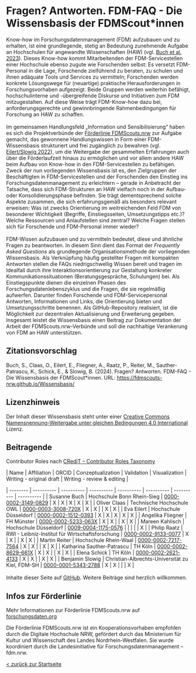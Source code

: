 

# Fragen? Antworten. FDM-FAQ - Die Wissensbasis der FDMScout*innen

Know-how im Forschungsdatenmanagement (FDM) aufzubauen und zu erhalten, ist eine grundlegende, stetig an Bedeutung zunehmende Aufgabe an Hochschulen für angewandte Wissenschaften (HAW) (vgl. [Buch et al. 2023](http://www.doi.org/10.5281/zenodo.7886667)). Dieses Know-how kommt Mitarbeitenden der FDM-Servicestellen einer Hochschule ebenso zugute wie Forschenden selbst: Es versetzt FDM-Personal in die Lage, Forschende zielführend zu beraten, zu schulen und ihnen adäquate Tools und Services zu vermitteln; Forschenden werden konkrete Lösungswege für (neuartige) praktische Herausforderungen in Forschungsvorhaben aufgezeigt. Beide Gruppen werden weiterhin befähigt, hochschulinterne und -übergreifende Diskurse und Initiativen zum FDM mitzugestalten. Auf diese Weise trägt FDM-Know-how dazu bei, anforderungsgerechte und gewinnbringende Rahmenbedingungen für Forschung an HAW zu schaffen.
<br>
<br>
Im gemeinsamen Handlungsfeld „Information und Sensibilisierung“ haben es sich die Projektverbünde der [Förderlinie FDMScouts.nrw](https://www.forschungsdaten.org/index.php/FDMScouts.nrw) zur Aufgabe gemacht, das gewonnene Handlungswissen in Form einer FDM-Wissensbasis strukturiert und frei zugänglich zu bewahren (vgl. [Eilert/Slowig 2022](https://doi.org/10.5281/zenodo.6497586)), um die Weitergabe der gesammelten Erfahrungen auch über die Förderlaufzeit hinaus zu ermöglichen und vor allem andere HAW beim Aufbau von Know-how in den FDM-Servicestellen zu befähigen. Zweck der nun vorliegenden Wissensbasis ist es, den Zielgruppen der Beschäftigten in FDM-Servicestellen und der Forschenden den Einstieg ins Forschungsdatenmanagement zu erleichtern – gerade in Anbetracht der Tatsache, dass sich FDM-Strukturen an HAW vielfach noch in der Aufbau- oder Konsolidierungsphase befinden. Sie trägt dementsprechend solche Aspekte zusammen, die sich erfahrungsgemäß als besonders relevant erweisen: Was ist zwecks Orientierung im weitreichenden Feld FDM von besonderer Wichtigkeit (Begriffe, Einstiegsseiten, Umsetzungstipps etc.)? Welche Ressourcen und Anlaufstellen sind zentral? Welche Fragen stellen sich für Forschende und FDM-Personal immer wieder?
<br>
<br>
FDM-Wissen aufzubauen und zu vermitteln bedeutet, diese und ähnliche Fragen zu beantworten. In diesem Sinn dient das Format der *Frequently Asked Questions* als grundlegende Organisationsmethode der vorliegenden Wissensbasis. Als Verknüpfung häufig gestellter Fragen mit kompakten Antworten stellen die FAQs niedrigschwellig Wissen bereit und tragen im Idealfall durch ihre Interaktionsorientierung zur Gestaltung konkreter Kommunikationssituationen (Beratungsgespräche, Schulungen) bei. Als Einstiegspunkte dienen die einzelnen Phasen des Forschungsdatenlebenszyklus und die Fragen, die sie regelmäßig aufwerfen. Darunter finden Forschende und FDM-Servicepersonal Antworten, Informationen und Links, die Orientierung bieten und Umsetzungsschritte benennen. Als GitHub-Repository realisiert, ist die Möglichkeit zur dezentralen Aktualisierung und Erweiterung gegeben.
Insgesamt leistet die Wissensbasis einen Beitrag zur Dokumentation der Arbeit der FDMScouts.nrw-Verbünde und soll die nachhaltige Verankerung von FDM an HAW unterstützen.

## Zitationsvorschlag
Buch, S., Claas, O., Eilert, E., Fliegner, A., Raatz, P., Reiter, M., Sauther-Patrascu, K., Schick, E., & Slowig, B. (2024). Fragen? Antworten. FDM-FAQ - Die Wissensbasis der FDMScout*innen. URL: https://fdmscouts-nrw.github.io/Wissensbasis/

## Lizenzhinweis
Der Inhalt  dieser Wissensbasis steht unter einer [Creative Commons Namensnennung-Weitergabe unter gleichen Bedingungen 4.0 International](https://creativecommons.org/licenses/by/4.0/legalcode) Lizenz.

## Beitragende
Contributor Roles nach [CRediT – Contributor Roles Taxonomy](https://credit.niso.org/)

| Name | Affiliation  | ORCID | Conzeptualization | Validation | Visualization | Writing - original draft | Writing - review & editing |

| -------- | ---------- | ---------- | ---------- | ---------- | ---------- | ---------- | ---------- |
| Susanne Buch        | Hochschule Bonn Rhein-Sieg                        | [0000-0002-3149-0829](https://orcid.org/0000-0002-3149-0829) | X | X | X | X | X |
| Oliver Claas        | Technische Hochschule OWL                         | [0000-0003-3008-720X](https://orcid.org/0000-0003-3008-720X) | X | X |   | X | X |
| Eva Eilert          | Hochschule Düsseldorf                             | [0000-0002-1512-0393](https://orcid.org/0000-0002-1512-0393) | X | X | X | X | X |
| Angelika Fliegner   | FH Münster                                        | [0000-0002-5233-063X](https://orcid.org/0000-0002-5233-063X) | X | X |   | X | X |
| Mareen Kahlisch     | Hochschule Düsseldorf                             | [0009-0004-1175-0576](https://orcid.org/0009-0004-1175-0576) |   |   |   |   | X |
| Philip Raatz        | RWI - Leibniz-Institut für Wirtschaftsforschung   | [0000-0002-9133-0077](https://orcid.org/0000-0002-9133-0077) | X | X |   | X | X |
| Martin Reiter       | Hochschule Rhein-Waal                             | [0000-0002-7217-7564](https://orcid.org/0000-0002-7217-7564) | X | X |   | X | X |
| Katharina Sauther-Patrascu  | TH Köln                                   | [0000-0002-8629-661X](https://orcid.org/0000-0002-8629-661X) | X | X |   | X | X |
| Elena Schick        | TH Köln                                           | [0000-0002-2621-4133](https://orcid.org/0000-0002-2621-4133) | X | X |   | X | X |
| Benjamin Slowig     | Christian-Albrechts-Universität zu Kiel, FDM-SH   | [0000-0001-5343-2788](https://orcid.org/0000-0001-5343-2788) | X | X |   |   | X |
<br>
<br>
Inhalte dieser Seite auf [GitHub](https://github.com/FDMScouts-nrw/Wissensbasis). Weitere Beiträge sind herzlich willkommen.
## Infos zur Förderlinie
Mehr Informationen zur Förderlinie FDMScouts.nrw auf [forschungsdaten.org](https://www.forschungsdaten.org/index.php/FDMScouts.nrw)

Die Förderlinie FDMScouts.nrw ist ein Kooperationsvorhaben empfohlen durch die Digitale Hochschule NRW, gefördert durch das Ministerium für Kultur und Wissenschaft des Landes Nordrhein-Westfalen. Sie wurde koordiniert durch die Landesinitiative für Forschungsdatenmanagement – fdm.nrw.
<br>

[< zurück zur Startseite](README.md)
<br>
